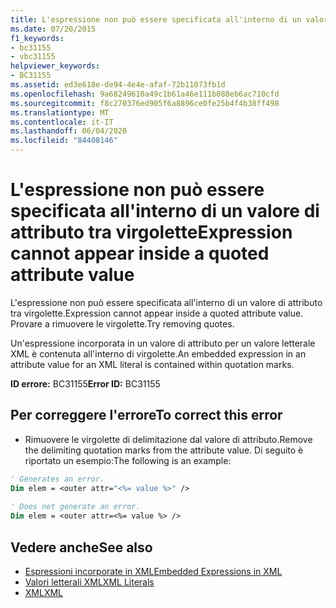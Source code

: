 ```yaml
---
title: L'espressione non può essere specificata all'interno di un valore di attributo tra virgolette
ms.date: 07/20/2015
f1_keywords:
- bc31155
- vbc31155
helpviewer_keywords:
- BC31155
ms.assetid: ed3e618e-de94-4e4e-afaf-72b11073fb1d
ms.openlocfilehash: 9a68249610a49c1b61a46e111b088eb6ac710cfd
ms.sourcegitcommit: f8c270376ed905f6a8896ce0fe25b4f4b38ff498
ms.translationtype: MT
ms.contentlocale: it-IT
ms.lasthandoff: 06/04/2020
ms.locfileid: "84408146"
---
```

# <a name="expression-cannot-appear-inside-a-quoted-attribute-value"></a><span data-ttu-id="448ed-102">L'espressione non può essere specificata all'interno di un valore di attributo tra virgolette</span><span class="sxs-lookup"><span data-stu-id="448ed-102">Expression cannot appear inside a quoted attribute value</span></span>
<span data-ttu-id="448ed-103">L'espressione non può essere specificata all'interno di un valore di attributo tra virgolette.</span><span class="sxs-lookup"><span data-stu-id="448ed-103">Expression cannot appear inside a quoted attribute value.</span></span> <span data-ttu-id="448ed-104">Provare a rimuovere le virgolette.</span><span class="sxs-lookup"><span data-stu-id="448ed-104">Try removing quotes.</span></span>  
  
 <span data-ttu-id="448ed-105">Un'espressione incorporata in un valore di attributo per un valore letterale XML è contenuta all'interno di virgolette.</span><span class="sxs-lookup"><span data-stu-id="448ed-105">An embedded expression in an attribute value for an XML literal is contained within quotation marks.</span></span>  
  
 <span data-ttu-id="448ed-106">**ID errore:** BC31155</span><span class="sxs-lookup"><span data-stu-id="448ed-106">**Error ID:** BC31155</span></span>  
  
## <a name="to-correct-this-error"></a><span data-ttu-id="448ed-107">Per correggere l'errore</span><span class="sxs-lookup"><span data-stu-id="448ed-107">To correct this error</span></span>  
  
- <span data-ttu-id="448ed-108">Rimuovere le virgolette di delimitazione dal valore di attributo.</span><span class="sxs-lookup"><span data-stu-id="448ed-108">Remove the delimiting quotation marks from the attribute value.</span></span> <span data-ttu-id="448ed-109">Di seguito è riportato un esempio:</span><span class="sxs-lookup"><span data-stu-id="448ed-109">The following is an example:</span></span>  
  
```vb  
' Generates an error.  
Dim elem = <outer attr="<%= value %>" />  
  
' Does not generate an error.  
Dim elem = <outer attr=<%= value %> />  
```  
  
## <a name="see-also"></a><span data-ttu-id="448ed-110">Vedere anche</span><span class="sxs-lookup"><span data-stu-id="448ed-110">See also</span></span>

- [<span data-ttu-id="448ed-111">Espressioni incorporate in XML</span><span class="sxs-lookup"><span data-stu-id="448ed-111">Embedded Expressions in XML</span></span>](../programming-guide/language-features/xml/embedded-expressions-in-xml.md)
- [<span data-ttu-id="448ed-112">Valori letterali XML</span><span class="sxs-lookup"><span data-stu-id="448ed-112">XML Literals</span></span>](../language-reference/xml-literals/index.md)
- [<span data-ttu-id="448ed-113">XML</span><span class="sxs-lookup"><span data-stu-id="448ed-113">XML</span></span>](../programming-guide/language-features/xml/index.md)
